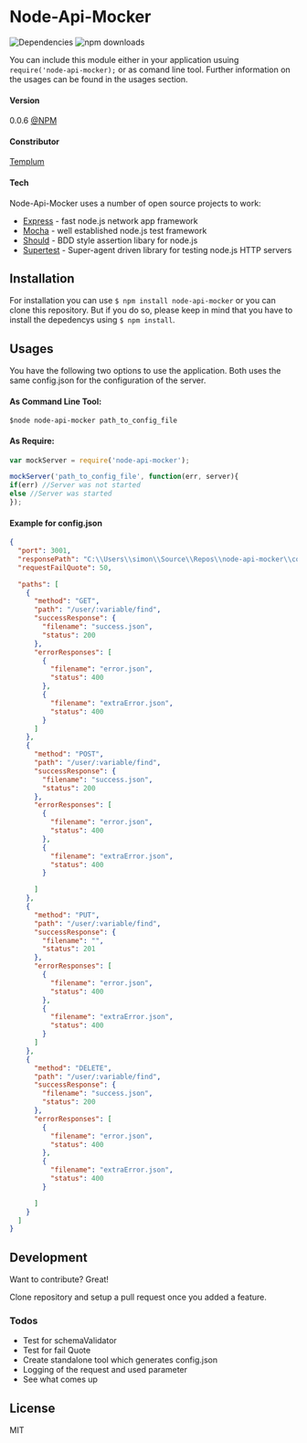 # Node-Api-Mocker

![Dependencies](https://david-dm.org/Templum/node-api-mocker.svg)
![npm downloads](https://img.shields.io/npm/dm/node-api-mocker.svg?style=flat-square)

You can include this module either in your application usuing ``` require('node-api-mocker); ``` or as comand line tool. Further information on the usages can be found in the usages section.
#### Version
0.0.6  [@NPM](https://www.npmjs.com/package/node-api-mocker)
#### Constributor
[Templum](https://github.com/Templum/)
#### Tech
Node-Api-Mocker uses a number of open source projects to work:
* [Express](http://expressjs.com/) - fast node.js network app framework
* [Mocha](https://mochajs.org/) - well established node.js test framework
* [Should](https://github.com/shouldjs/should.js) - BDD style assertion libary for node.js
* [Supertest](https://github.com/visionmedia/supertest) - Super-agent driven library for testing node.js HTTP servers


## Installation
For installation you can use ```$ npm install node-api-mocker``` or you can clone this repository. But if you do so, please keep in mind that you have to install the depedencys using ```$ npm install```.

## Usages

You have the following two options to use the application. Both uses the same config.json for the configuration of the server.
#### As Command Line Tool:
``` $node node-api-mocker path_to_config_file ```
#### As Require:
```javascript
var mockServer = require('node-api-mocker');

mockServer('path_to_config_file', function(err, server){
if(err) //Server was not started
else //Server was started
});
```

#### Example for config.json
```json
{
  "port": 3001,
  "responsePath": "C:\\Users\\simon\\Source\\Repos\\node-api-mocker\\configuration_test\\responses\\",
  "requestFailQuote": 50,

  "paths": [
    {
      "method": "GET",
      "path": "/user/:variable/find",
      "successResponse": {
        "filename": "success.json",
        "status": 200
      },
      "errorResponses": [
        {
          "filename": "error.json",
          "status": 400
        },
        {
          "filename": "extraError.json",
          "status": 400
        }
      ]
    },
    {
      "method": "POST",
      "path": "/user/:variable/find",
      "successResponse": {
        "filename": "success.json",
        "status": 200
      },
      "errorResponses": [
        {
          "filename": "error.json",
          "status": 400
        },
        {
          "filename": "extraError.json",
          "status": 400
        }

      ]
    },
    {
      "method": "PUT",
      "path": "/user/:variable/find",
      "successResponse": {
        "filename": "",
        "status": 201
      },
      "errorResponses": [
        {
          "filename": "error.json",
          "status": 400
        },
        {
          "filename": "extraError.json",
          "status": 400
        }
      ]
    },
    {
      "method": "DELETE",
      "path": "/user/:variable/find",
      "successResponse": {
        "filename": "success.json",
        "status": 200
      },
      "errorResponses": [
        {
          "filename": "error.json",
          "status": 400
        },
        {
          "filename": "extraError.json",
          "status": 400
        }

      ]
    }
  ]
}
```






## Development
Want to contribute? Great!

Clone repository and setup a pull request once you added a feature.

### Todos

 - Test for schemaValidator
 - Test for fail Quote
 - Create standalone tool which generates config.json
 - Logging of the request and used parameter
 - See what comes up

License
----

MIT